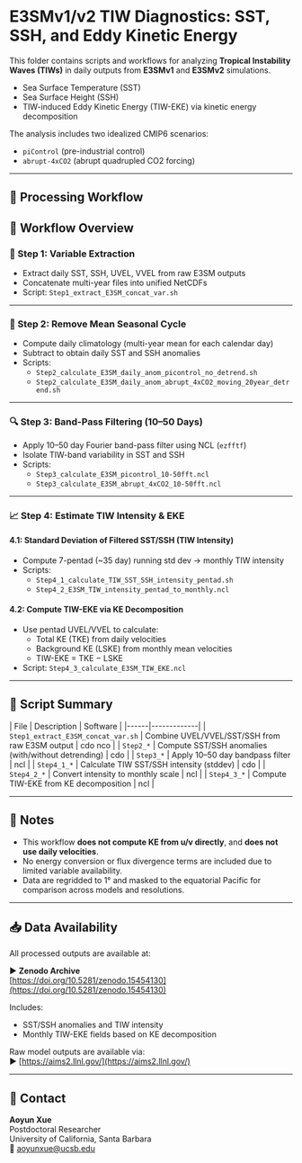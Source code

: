 # E3SMv1/v2 TIW Diagnostics: SST, SSH, and Eddy Kinetic Energy

This folder contains scripts and workflows for analyzing **Tropical Instability Waves (TIWs)** in daily outputs from **E3SMv1** and **E3SMv2** simulations.
- Sea Surface Temperature (SST)
- Sea Surface Height (SSH)
- TIW-induced Eddy Kinetic Energy (TIW-EKE) via kinetic energy decomposition

The analysis includes two idealized CMIP6 scenarios:
- `piControl` (pre-industrial control)
- `abrupt-4xCO2` (abrupt quadrupled CO2 forcing)

---

## 🔁 Processing Workflow

## 🔁 Workflow Overview

### 🧩 Step 1: Variable Extraction
- Extract daily SST, SSH, UVEL, VVEL from raw E3SM outputs
- Concatenate multi-year files into unified NetCDFs
- Script: `Step1_extract_E3SM_concat_var.sh`

---

### 🧮 Step 2: Remove Mean Seasonal Cycle
- Compute daily climatology (multi-year mean for each calendar day)
- Subtract to obtain daily SST and SSH anomalies
- Scripts:
  - `Step2_calculate_E3SM_daily_anom_picontrol_no_detrend.sh`
  - `Step2_calculate_E3SM_daily_anom_abrupt_4xCO2_moving_20year_detrend.sh`

---

### 🔍 Step 3: Band-Pass Filtering (10–50 Days)
- Apply 10–50 day Fourier band-pass filter using NCL (`ezfftf`)
- Isolate TIW-band variability in SST and SSH
- Scripts:
  - `Step3_calculate_E3SM_picontrol_10-50fft.ncl`
  - `Step3_calculate_E3SM_abrupt_4xCO2_10-50fft.ncl`

---

### 📈 Step 4: Estimate TIW Intensity & EKE

#### 4.1: Standard Deviation of Filtered SST/SSH (TIW Intensity)
- Compute 7-pentad (~35 day) running std dev → monthly TIW intensity
- Scripts:
  - `Step4_1_calculate_TIW_SST_SSH_intensity_pentad.sh`
  - `Step4_2_E3SM_TIW_intensity_pentad_to_monthly.ncl`

#### 4.2: Compute TIW-EKE via KE Decomposition
- Use pentad UVEL/VVEL to calculate:
  - Total KE (TKE) from daily velocities
  - Background KE (LSKE) from monthly mean velocities
  - TIW-EKE = TKE − LSKE
- Script: `Step4_3_calculate_E3SM_TIW_EKE.ncl`

---


## 📂 Script Summary

| File | Description | Software |
|------|-------------|
| `Step1_extract_E3SM_concat_var.sh` | Combine UVEL/VVEL/SST/SSH from raw E3SM output | cdo nco |
| `Step2_*` | Compute SST/SSH anomalies (with/without detrending) | cdo |
| `Step3_*` | Apply 10–50 day bandpass filter | ncl |
| `Step4_1_*` | Calculate TIW SST/SSH intensity (stddev) | cdo |
| `Step4_2_*` | Convert intensity to monthly scale | ncl |
| `Step4_3_*` | Compute TIW-EKE from KE decomposition | ncl |

---

## 📌 Notes

- This workflow **does not compute KE from u/v directly**, and **does not use daily velocities**.
- No energy conversion or flux divergence terms are included due to limited variable availability.
- Data are regridded to 1° and masked to the equatorial Pacific for comparison across models and resolutions.

---

## 📥 Data Availability

All processed outputs are available at:

▶ **Zenodo Archive**  
[https://doi.org/10.5281/zenodo.15454130](https://doi.org/10.5281/zenodo.15454130)

Includes:
- SST/SSH anomalies and TIW intensity
- Monthly TIW-EKE fields based on KE decomposition

Raw model outputs are available via:  
▶ [https://aims2.llnl.gov/](https://aims2.llnl.gov/)

---

## 📧 Contact

**Aoyun Xue**  
Postdoctoral Researcher  
University of California, Santa Barbara  
📧 aoyunxue@ucsb.edu
